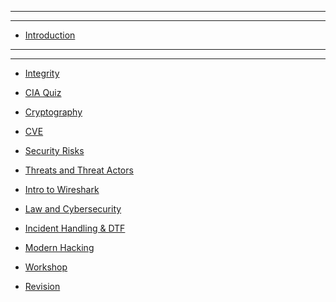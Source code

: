 
------------------------------------------------------
------------------------------------------------------

- [Introduction](Introduction/Introduction.md)

------------------------------------------------------
------------------------------------------------------

- [Integrity](Integrity/Integrity.md)

- [CIA Quiz](CIA_Multiple_Choice/CIA_Multiple_Choice.md)

- [Cryptography](Cryptography/Cryptography.md)

- [CVE](CVE/CVE.md)

- [Security Risks](Security_Risks/Security_Risks.md)

- [Threats and Threat Actors](SystemHardening/SystemHardening.md)

- [Intro to Wireshark](IntroToWireshark/Intro/ToWireshark.md)

- [Law and Cybersecurity]()

- [Incident Handling & DTF ]()

- [Modern Hacking](WebSecurity/WebSecurity.md)

- [Workshop]()

- [Revision](Revision/Revision.md)